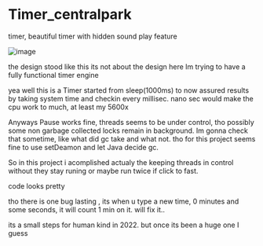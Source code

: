 # Timer_centralpark
timer, beautiful timer with hidden sound play feature

![image](https://user-images.githubusercontent.com/105649203/202902288-1b346973-7904-4bbe-a09d-13f80fc4f4de.png)

the design stood like this its not about the design here Im trying to have a fully functional timer engine

yea well this is a Timer started from sleep(1000ms) to now assured results by taking system time and checkin every millisec.
nano sec would make the cpu work to much, at least my 5600x 

Anyways Pause works fine, threads seems to be under control, tho possibly some non garbage collected locks remain in background. 
Im gonna check that sometime, like what did gc take and what not. tho for this project seems fine to use setDeamon and let Java decide gc. 

So in this project i acomplished actualy the keeping threads in control without they stay runing or maybe run twice if click to fast. 

code looks pretty

tho there is one bug lasting , its when u type a new time, 0 minutes and some seconds, it will count 1 min on it. will fix it..
 
its a small steps for human kind in 2022. but once its been a huge one I guess

